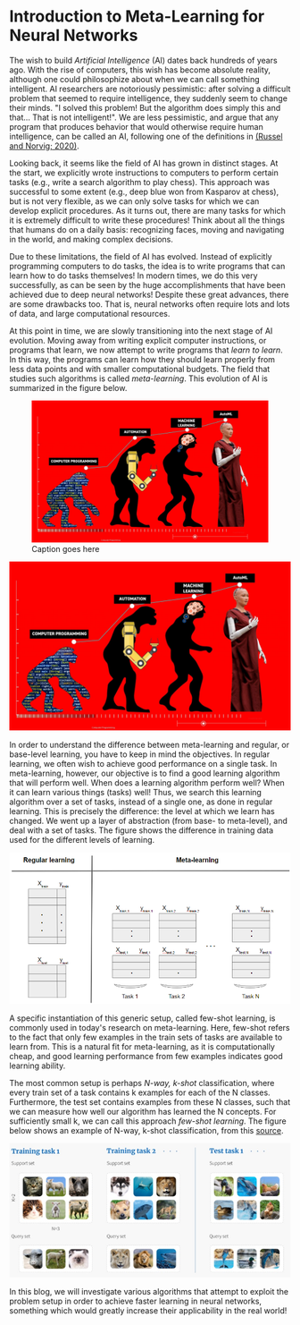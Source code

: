 <title>AI Blog</title>

# Introduction to Meta-Learning for Neural Networks

The wish to build *Artificial Intelligence* (AI) dates back hundreds of years ago. With the rise of computers, this wish has become absolute reality, although one could philosophize about when we can call something intelligent. AI researchers are notoriously pessimistic: after solving a difficult problem that seemed to require intelligence, they suddenly seem to change their minds. "I solved this problem! But the algorithm does simply this and that... That is not intelligent!". We are less pessimistic, and argue that any program that produces behavior that would otherwise require human intelligence, can be called an AI, following one of the definitions in [(Russel and Norvig; 2020)](http://aima.cs.berkeley.edu/).

Looking back, it seems like the field of AI has grown in distinct stages. At the start, we explicitly wrote instructions to computers to perform certain tasks (e.g., write a search algorithm to play chess). This approach was successful to some extent (e.g., deep blue won from Kasparov at chess), but is not very flexible, as we can only solve tasks for which we can develop explicit procedures. As it turns out, there are many tasks for which it is extremely difficult to write these procedures! Think about all the things that humans do on a daily basis: recognizing faces, moving and navigating in the world, and making complex decisions. 

Due to these limitations, the field of AI has evolved. Instead of explicitly programming computers to do tasks, the idea is to write programs that can learn how to do tasks themselves! In modern times, we do this very successfully, as can be seen by the huge accomplishments that have been achieved due to deep neural networks! Despite these great advances, there are some drawbacks too. That is, neural networks often require lots and lots of data, and large computational resources. 

At this point in time, we are slowly transitioning into the next stage of AI evolution. Moving away from writing explicit computer instructions, or programs that learn, we now attempt to write programs that *learn to learn*. In this way, the programs can learn how they should learn properly from less data points and with smaller computational budgets. The field that studies such algorithms is called *meta-learning*. This evolution of AI is summarized in the figure below. 


<figure>
    <img src="evolutionAI.jpg" width="700"/>
    <figcaption>Caption goes here</figcaption>
</figure>


![Evolution of AI displayed in a figure. First there was computer programming. Second, we went over to automating tasks by explicitly programming computers. Third, we moved into the field of machine learning, where we program computers to learn tasks. Fourth, which is taking place now, we are moving to autoML techniques, where we program computers to learn how to learn.](evolutionAI.jpg) 



In order to understand the difference between meta-learning and regular, or base-level learning, you have to keep in mind the objectives. In regular learning, we often wish to achieve good performance on a single task. In meta-learning, however, our objective is to find a good learning algorithm that will perform well. When does a learning algorithm perform well? When it can learn various things (tasks) well! Thus, we search this learning algorithm over a set of tasks, instead of a single one, as done in regular learning. This is precisely the difference: the level at which we learn has changed. We went up a layer of abstraction (from base- to meta-level), and deal with a set of tasks. The figure shows the difference in training data used for the different levels of learning. 

![Image displaying the difference between regular learning and meta-learning. Regular learning is performed on a single dataset, whereas meta-learning often happens across different datasets, because we optimize our learning process, instead of performance on a single task.](MLimage.png)

A specific instantiation of this generic setup, called few-shot learning, is commonly used in today's research on meta-learning. Here, few-shot refers to the fact that only few examples in the train sets of tasks are available to learn from. This is a natural fit for meta-learning, as it is computationally cheap, and good learning performance from few examples indicates good learning ability. 

The most common setup is perhaps *N-way, k-shot* classification, where every train set of a task contains k examples for each of the N classes. Furthermore, the test set contains examples from these N classes, such that we can measure how well our algorithm has learned the N concepts. 
For sufficiently small k, we can call this approach *few-shot learning*. The figure below shows an example of N-way, k-shot classification, from this [source](https://www.borealisai.com/en/blog/tutorial-2-few-shot-learning-and-meta-learning-i/).

![Image that shows example N-way, k-shot tasks. In every task, the training set consist of k examples for each of the N classes. The test set of a task contains examples selected from the same N classes.](fewshot.jpg)

In this blog, we will investigate various algorithms that attempt to exploit the problem setup in order to achieve faster learning in neural networks, something which would greatly increase their applicability in the real world!

